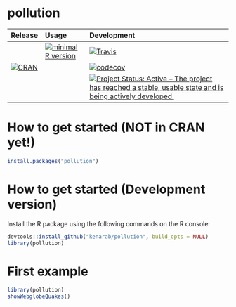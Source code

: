 # pollution

 <!-- A Package for interactive visualizing pollution information on a 3D model of the earth . -->

 

| Release | Usage | Development |
|:--------|:------|:------------|
| | [![minimal R version](https://img.shields.io/badge/R%3E%3D-3.4.0-blue.svg)](https://cran.r-project.org/) | [![Travis](https://travis-ci.org/kenarab/pollution.svg?branch=master)](https://travis-ci.org/kenarab/pollution) |
| [![CRAN](http://www.r-pkg.org/badges/version/pollution)](https://cran.r-project.org/package=pollution) | | [![codecov](https://codecov.io/gh/kenarab/pollution/branch/master/graph/badge.svg)](https://codecov.io/gh/kenarab/pollution) |
|||[![Project Status: Active – The project has reached a stable, usable state and is being actively developed.](https://www.repostatus.org/badges/latest/active.svg)](https://www.repostatus.org/#active)|

# How to get started (NOT in CRAN yet!)

```R
install.packages("pollution")
```

# How to get started (Development version)

Install the R package using the following commands on the R console:

```R
devtools::install_github("kenarab/pollution", build_opts = NULL)
library(pollution)
```

# First example


```R
library(pollution)
showWebglobeQuakes()
```

